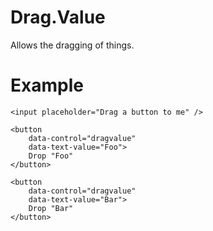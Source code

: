 # Drag.Value

Allows the dragging of things.

# Example

    <input placeholder="Drag a button to me" />

    <button
        data-control="dragvalue"
        data-text-value="Foo">
        Drop "Foo"
    </button>

    <button
        data-control="dragvalue"
        data-text-value="Bar">
        Drop "Bar"
    </button>
